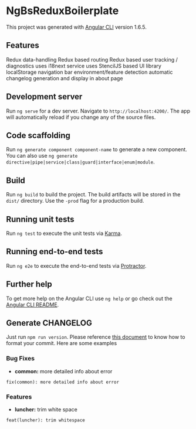 # NgBsReduxBoilerplate

This project was generated with [Angular CLI](https://github.com/angular/angular-cli) version 1.6.5.

## Features

Redux data-handling
Redux based routing
Redux based user tracking / diagnostics
uses i18next service
uses StencilJS based UI library
localStorage
navigation bar
environment/feature detection
automatic changelog generation and display in about page



## Development server

Run `ng serve` for a dev server. Navigate to `http://localhost:4200/`. The app will automatically reload if you change any of the source files.

## Code scaffolding

Run `ng generate component component-name` to generate a new component. You can also use `ng generate directive|pipe|service|class|guard|interface|enum|module`.

## Build

Run `ng build` to build the project. The build artifacts will be stored in the `dist/` directory. Use the `-prod` flag for a production build.

## Running unit tests

Run `ng test` to execute the unit tests via [Karma](https://karma-runner.github.io).

## Running end-to-end tests

Run `ng e2e` to execute the end-to-end tests via [Protractor](http://www.protractortest.org/).

## Further help

To get more help on the Angular CLI use `ng help` or go check out the [Angular CLI README](https://github.com/angular/angular-cli/blob/master/README.md).

## Generate CHANGELOG

Just run `npm run version`.
Please reference [this document](https://github.com/bcoe/conventional-changelog-standard/blob/master/convention.md) to know how to format your commit.
Here are some examples

### Bug Fixes

* **common:** more detailed info about error

`fix(common): more detailed info about error`

### Features

* **luncher:** trim white space

`feat(luncher): trim whitespace`
